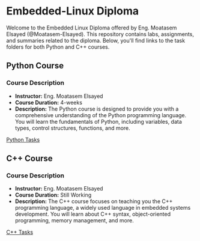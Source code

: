 # Embedded-Linux Diploma

Welcome to the Embedded Linux Diploma offered by Eng. Moatasem Elsayed (@Moatasem-Elsayed). This repository contains labs, assignments, and summaries related to the diploma. Below, you'll find links to the task folders for both Python and C++ courses.

## Python Course

### Course Description
- **Instructor:** Eng. Moatasem Elsayed
- **Course Duration:** 4-weeks
- **Description:** The Python course is designed to provide you with a comprehensive understanding of the Python programming language. You will learn the fundamentals of Python, including variables, data types, control structures, functions, and more.

[Python Tasks](1-%20Python/)

## C++ Course

### Course Description
- **Instructor:** Eng. Moatasem Elsayed
- **Course Duration:** Still Working
- **Description:** The C++ course focuses on teaching you the C++ programming language, a widely used language in embedded systems development. You will learn about C++ syntax, object-oriented programming, memory management, and more.

[C++ Tasks](2-%20C%2B%2B/)
